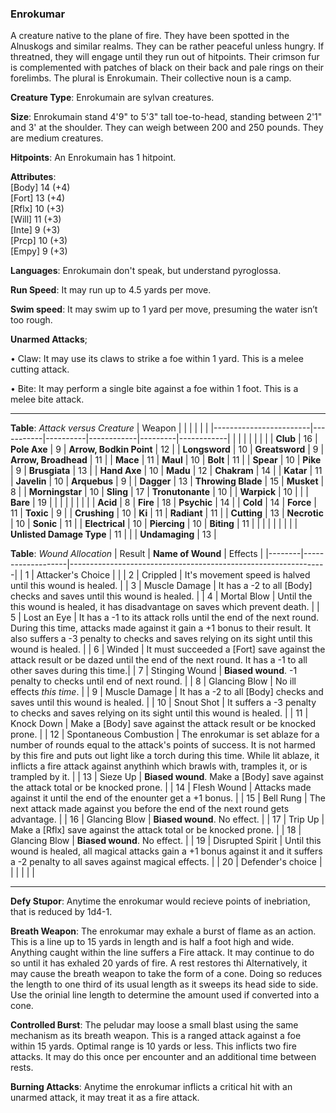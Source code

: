 ### Enrokumar
A creature native to the plane of fire. They have been spotted in the Alnuskogs and similar realms. They can be rather peaceful unless hungry. If threatned, they will engage until they run out of hitpoints. Their crimson fur is complemented with patches of black on their back and pale rings on their forelimbs. The plural is Enrokumain. Their collective noun is a camp.

**Creature Type**: Enrokumain are sylvan creatures.

**Size**: Enrokumain stand 4'9" to 5'3" tall toe-to-head, standing between 2'1" and 3' at the shoulder. They can weigh between 200 and 250 pounds. They are medium creatures.

**Hitpoints**: An Enrokumain has 1 hitpoint.

**Attributes**:  
[Body] 14 (+4)  
[Fort] 13 (+4)  
[Rflx] 10 (+3)  
[Will] 11 (+3)  
[Inte] 9  (+3)  
[Prcp] 10 (+3)  
[Empy] 9  (+3)  

**Languages**: Enrokumain don't speak, but understand pyroglossa.

**Run Speed**: It may run up to 4.5 yards per move.

**Swim speed**: It may swim up to 1 yard per move, presuming the water isn’t too rough.

**Unarmed Attacks**;

 • Claw: It may use its claws to strike a foe within 1 yard. This is a melee cutting attack.

 • Bite: It may perform a single bite against a foe within 1 foot. This is a melee bite attack.

-----

**Table**: *Attack versus Creature*
| Weapon                 |          |            |         |            |         |
|------------------------|-----------|----------|------------|---------|------------|
|                        |          |            |         |            |         |
| **Club**                   | 16     | **Pole Axe**       | 9      | **Arrow, Bodkin Point**    | 12    |
| **Longsword**              | 10     | **Greatsword**     | 9      | **Arrow, Broadhead**       | 11    |
| **Mace**                   | 11     | **Maul**           | 10     | **Bolt**                   | 11    |
| **Spear**                  | 10     | **Pike**           | 9      | **Brusgiata**              | 13    |
| **Hand Axe**               | 10     | **Madu**           | 12     | **Chakram**                | 14    |
| **Katar**                  | 11     | **Javelin**        | 10     | **Arquebus**               | 9     |
| **Dagger**                 | 13     | **Throwing Blade** | 15     | **Musket**                 | 8     |
| **Morningstar**            | 10     | **Sling**          | 17     | **Tronutonante**           | 10    |
| **Warpick**                | 10     |              |              | **Bare**                   | 19    |
|                        |           |          |            |         |            |
| **Acid**                   | 8      | **Fire**           | 18     | **Psychic**               | 14     |
| **Cold**                   | 14     | **Force**          | 11     | **Toxic**                 | 9      |
| **Crushing**               | 10     | **Ki**             | 11     | **Radiant**               | 11     |
| **Cutting**                | 13     | **Necrotic**       | 10     | **Sonic**                 | 11     |
| **Electrical**             | 10     | **Piercing**       | 10     | **Biting**                | 11     |
|                        |           |          |            |         |            |
| **Unlisted Damage Type** | 11 |                    |              | **Undamaging** | 13 |



**Table**: *Wound Allocation*
| Result | **Name of Wound** | Effects                                                        |
|--------|-------------------|----------------------------------------------------------------|
|   1    | Attacker's Choice |                                                                |
|   2    | Crippled          | It's movement speed is halved until this wound is healed.      |
|   3    | Muscle Damage     | It has a -2 to all [Body] checks and saves until this wound is healed. |
|   4    | Mortal Blow       | Until the this wound is healed, it has disadvantage on saves which prevent death. |
|   5    | Lost an Eye       | It has a -1 to its attack rolls until the end of the next round. During this time, attacks made against it gain a +1 bonus to their result. It also suffers a -3 penalty to checks and saves relying on its sight until this wound is healed. |
|   6    | Winded            | It must succeeded a [Fort] save against the attack result or be dazed until the end of the next round. It has a -1 to all other saves during this time.|
|   7    | Stinging Wound    | **Biased wound**. -1 penalty to checks until end of next round. |
|   8    | Glancing Blow     | No ill effects _this time_.                                     |
|   9    | Muscle Damage     | It has a -2 to all [Body] checks and saves until this wound is healed. |
|   10   | Snout Shot        | It suffers a -3 penalty to checks and saves relying on its sight until this wound is healed. |
|   11   | Knock Down        | Make a [Body] save against the attack result or be knocked prone. |
|   12   | Spontaneous Combustion  | The enrokumar is set ablaze for a number of rounds equal to the attack's points of success. It is not harmed by this fire and puts out light like a torch during this time. While lit ablaze, it inflicts a fire attack against anythinh which brawls with, tramples it, or is trampled by it. |
|   13   | Sieze Up          | **Biased wound**. Make a [Body] save against the attack total or be knocked prone. |
|   14   | Flesh Wound       | Attacks made against it until the end of the enounter get a +1 bonus. |
|   15   | Bell Rung         | The next attack made against you before the end of the next round gets advantage.  |
|   16   | Glancing Blow     | **Biased wound**. No effect. |
|   17   | Trip Up           | Make a [Rflx] save against the attack total or be knocked prone.                                  |
|   18   | Glancing Blow     | **Biased wound**. No effect. |
|   19   | Disrupted Spirit  | Until this wound is healed, all magical attacks gain a +1 bonus against it and it suffers a -2 penalty to all saves against magical effects. |
|   20   | Defender's choice |                                   |
|        |                                                |                                   |

-----

**Defy Stupor**: Anytime the enrokumar would recieve points of inebriation, that is reduced by 1d4-1.

**Breath Weapon**: The enrokumar may exhale a burst of flame as an action. This is a line up to 15 yards in length and is half a foot high and wide. Anything caught within the line suffers a Fire attack. It may continue to do so until it has exhaled 20 yards of fire. A rest restores thi
Alternatively, it may cause the breath weapon to take the form of a cone. Doing so reduces the length to one third of its usual length as it sweeps its head side to side. Use the orinial line length to determine the amount used if converted into a cone.

**Controlled Burst**: The peludar may loose a small blast using the same mechanism as its breath weapon. This is a ranged attack against a foe within 15 yards. Optimal range is 10 yards or less. This inflicts two fire attacks. It may do this once per encounter and an additional time between rests.

**Burning Attacks**: Anytime the enrokumar inflicts a critical hit with an unarmed attack, it may treat it as a fire attack.

[Enrokumar Etymology]: # "The name is intended to by derived from japanese for 'burning bear' ."
